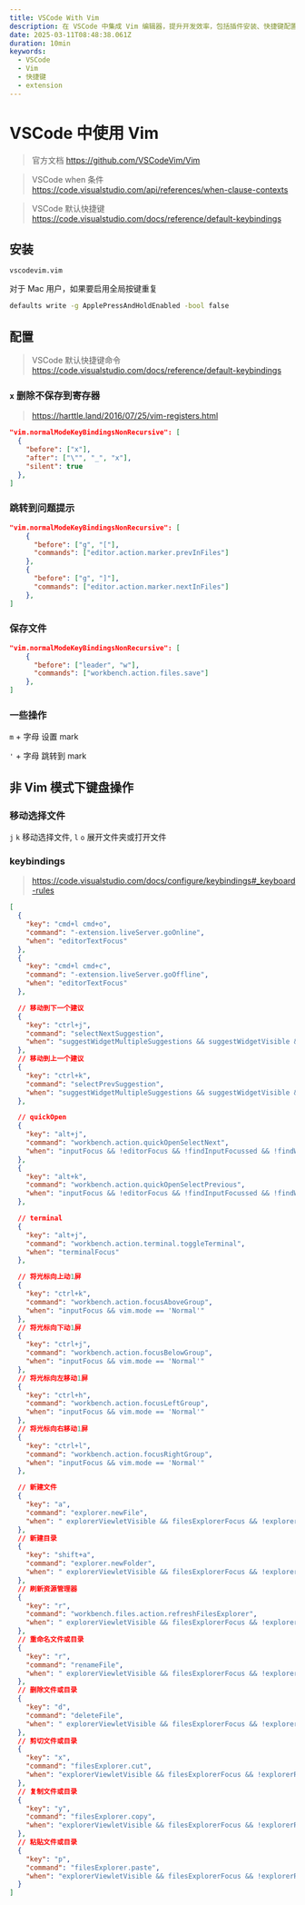 ```yaml
---
title: VSCode With Vim
description: 在 VSCode 中集成 Vim 编辑器，提升开发效率，包括插件安装、快捷键配置、自定义设置和最佳实践指南
date: 2025-03-11T08:48:38.061Z
duration: 10min
keywords:
  - VSCode
  - Vim
  - 快捷键
  - extension
---
```


# VSCode 中使用 Vim

> 官方文档
> https://github.com/VSCodeVim/Vim

> VSCode when 条件
> https://code.visualstudio.com/api/references/when-clause-contexts

> VSCode 默认快捷键
> https://code.visualstudio.com/docs/reference/default-keybindings

## 安装

```
vscodevim.vim
```

对于 Mac 用户，如果要启用全局按键重复

```sh
defaults write -g ApplePressAndHoldEnabled -bool false
```

## 配置

> VSCode 默认快捷键命令 https://code.visualstudio.com/docs/reference/default-keybindings

### `x` 删除不保存到寄存器

> https://harttle.land/2016/07/25/vim-registers.html

```json
"vim.normalModeKeyBindingsNonRecursive": [
  {
    "before": ["x"],
    "after": ["\"", "_", "x"],
    "silent": true
  },
]
```

### 跳转到问题提示

```json
"vim.normalModeKeyBindingsNonRecursive": [
    {
      "before": ["g", "["],
      "commands": ["editor.action.marker.prevInFiles"]
    },
    {
      "before": ["g", "]"],
      "commands": ["editor.action.marker.nextInFiles"]
    },
]
```

### 保存文件

```json
"vim.normalModeKeyBindingsNonRecursive": [
    {
      "before": ["leader", "w"],
      "commands": ["workbench.action.files.save"]
    },
]
```

### 一些操作

`m` + 字母 设置 mark

`'` + 字母 跳转到 mark

## 非 Vim 模式下键盘操作

### 移动选择文件

`j` `k` 移动选择文件, `l` `o` 展开文件夹或打开文件

### keybindings

> https://code.visualstudio.com/docs/configure/keybindings#_keyboard-rules

```json
[
  {
    "key": "cmd+l cmd+o",
    "command": "-extension.liveServer.goOnline",
    "when": "editorTextFocus"
  },
  {
    "key": "cmd+l cmd+c",
    "command": "-extension.liveServer.goOffline",
    "when": "editorTextFocus"
  },

  // 移动到下一个建议
  {
    "key": "ctrl+j",
    "command": "selectNextSuggestion",
    "when": "suggestWidgetMultipleSuggestions && suggestWidgetVisible && textInputFocus"
  },
  // 移动到上一个建议
  {
    "key": "ctrl+k",
    "command": "selectPrevSuggestion",
    "when": "suggestWidgetMultipleSuggestions && suggestWidgetVisible && textInputFocus"
  },

  // quickOpen
  {
    "key": "alt+j",
    "command": "workbench.action.quickOpenSelectNext",
    "when": "inputFocus && !editorFocus && !findInputFocussed && !findWidgetVisible"
  },
  {
    "key": "alt+k",
    "command": "workbench.action.quickOpenSelectPrevious",
    "when": "inputFocus && !editorFocus && !findInputFocussed && !findWidgetVisible"
  },

  // terminal
  {
    "key": "alt+j",
    "command": "workbench.action.terminal.toggleTerminal",
    "when": "terminalFocus"
  },

  // 将光标向上动1屏
  {
    "key": "ctrl+k",
    "command": "workbench.action.focusAboveGroup",
    "when": "inputFocus && vim.mode == 'Normal'"
  },
  // 将光标向下动1屏
  {
    "key": "ctrl+j",
    "command": "workbench.action.focusBelowGroup",
    "when": "inputFocus && vim.mode == 'Normal'"
  },
  // 将光标向左移动1屏
  {
    "key": "ctrl+h",
    "command": "workbench.action.focusLeftGroup",
    "when": "inputFocus && vim.mode == 'Normal'"
  },
  // 将光标向右移动1屏
  {
    "key": "ctrl+l",
    "command": "workbench.action.focusRightGroup",
    "when": "inputFocus && vim.mode == 'Normal'"
  },

  // 新建文件
  {
    "key": "a",
    "command": "explorer.newFile",
    "when": " explorerViewletVisible && filesExplorerFocus && !explorerResourceIsRoot && !explorerResourceReadonly && !inputFocus "
  },
  // 新建目录
  {
    "key": "shift+a",
    "command": "explorer.newFolder",
    "when": " explorerViewletVisible && filesExplorerFocus && !explorerResourceIsRoot && !explorerResourceReadonly && !inputFocus "
  },
  // 刷新资源管理器
  {
    "key": "r",
    "command": "workbench.files.action.refreshFilesExplorer",
    "when": " explorerViewletVisible && filesExplorerFocus && !explorerResourceIsRoot && !explorerResourceReadonly && !inputFocus "
  },
  // 重命名文件或目录
  {
    "key": "r",
    "command": "renameFile",
    "when": " explorerViewletVisible && filesExplorerFocus && !explorerResourceIsRoot && !explorerResourceReadonly && !inputFocus "
  },
  // 删除文件或目录
  {
    "key": "d",
    "command": "deleteFile",
    "when": " explorerViewletVisible && filesExplorerFocus && !explorerResourceIsRoot && !explorerResourceReadonly && !inputFocus "
  },
  // 剪切文件或目录
  {
    "key": "x",
    "command": "filesExplorer.cut",
    "when": "explorerViewletVisible && filesExplorerFocus && !explorerResourceIsRoot && !explorerResourceReadonly && !inputFocus"
  },
  // 复制文件或目录
  {
    "key": "y",
    "command": "filesExplorer.copy",
    "when": "explorerViewletVisible && filesExplorerFocus && !explorerResourceIsRoot && !inputFocus"
  },
  // 粘贴文件或目录
  {
    "key": "p",
    "command": "filesExplorer.paste",
    "when": "explorerViewletVisible && filesExplorerFocus && !explorerResourceReadonly && !inputFocus"
  }
]
```
